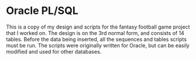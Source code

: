 # Oracle PL/SQL
This is a copy of my design and scripts for the fantasy football game project that I worked on. The design is on the 3rd normal form, and consists of 14 tables. Before the data being inserted, all the sequences and tables scripts must be run. The scripts were originally written for Oracle, but can be easily modified and used for other databases.
